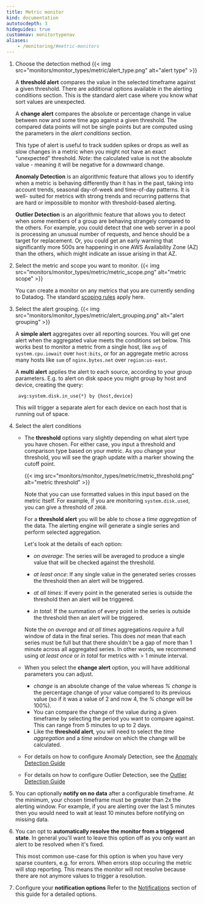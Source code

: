 ```yaml
---
title: Metric monitor
kind: documentation
autotocdepth: 3
hideguides: true
customnav: monitortypenav
aliases:
    - /monitoring/#metric-monitors
---
```


1. Choose the detection method
    {{< img src="monitors/monitor_types/metric/alert_type.png" alt="alert type" >}}

    A **threshold alert** compares the value in the selected
    timeframe against a given threshold. There are additional options available
    in the alerting conditions section. This is the standard alert case
    where you know what sort values are unexpected.

    A **change alert** compares the absolute or percentage change in
    value between now and some time ago against a given threshold.
    The compared data points will not be single points but are computed using
    the parameters in the *alert conditions* section.

    This type of alert is useful to track sudden spikes or drops as well as slow
    changes in a metric when you might not have an exact "unexpected" threshold.
    *Note:* the calculated value is not the absolute value - meaning it will be
    negative for a downward change.

    **Anomaly Detection** is an algorithmic feature that allows you to identify
    when a metric is behaving differently than it has in the past, taking into
    account trends, seasonal day-of-week and time-of-day patterns. It is well-
    suited for metrics with strong trends and recurring patterns that are hard
    or impossible to monitor with threshold-based alerting.

    **Outlier Detection** is an algorithmic feature that allows you to detect
    when some members of a group are behaving strangely compared to the others.
    For example, you could detect that one web server in a pool is processing an
    unusual number of requests, and hence should be a target for replacement. Or,
    you could get an early warning that significantly more 500s are happening in
    one AWS Availability Zone (AZ) than the others, which might indicate an issue
    arising in that AZ.

2. Select the metric and scope you want to monitor.
  {{< img src="monitors/monitor_types/metric/metric_scope.png" alt="metric scope" >}}

    You can create a monitor on any metrics that you are currently sending to
    Datadog. The standard [scoping rules](/graphing/#scope) apply here.

3. Select the alert grouping.
    {{< img src="monitors/monitor_types/metric/alert_grouping.png" alt="alert grouping" >}}

    A **simple alert** aggregates over all reporting sources. You will get one
    alert when the aggregated value meets the conditions set below. This works
    best to monitor a metric from a single host, like `avg` of
    `system.cpu.iowait` over `host:bits`, or for an aggregate metric across many
    hosts like `sum` of `nginx.bytes.net` over `region:us-east`.

    A **multi alert** applies the alert to each source, according to your group
    parameters. E.g. to alert on disk space you might group by host and device,
    creating the query:

        avg:system.disk.in_use{*} by {host,device}

    This will trigger a separate alert for each device on each host that is
    running out of space.

4.  Select the alert conditions

    - The **threshold** options vary slightly depending on what alert type you
      have chosen. For either case, you input a threshold and comparison type
      based on your metric. As you change your threshold, you will see the graph
      update with a marker showing the cutoff point.

      {{< img src="monitors/monitor_types/metric/metric_threshold.png" alt="metric threshold" >}}

      Note that you can use formatted values in this input based on the
      metric itself. For example, if you are monitoring `system.disk.used`, you
      can give a threshold of `20GB`.

      For a **threshold alert** you will be able to chose a *time aggregation*
      of the data. The alerting engine will generate a single series and perform
      selected aggregation.

      Let's look at the details of each option:

        - *on average*: The series will be averaged to produce a single
          value that will be checked against the threshold.

        - *at least once*: If any single value in the generated series crosses
          the threshold then an alert will be triggered.

        - *at all times*: If every point in the generated series is outside the
          threshold then an alert will be triggered.

        - *in total*: If the summation of every point in the series is outside
          the threshold then an alert will be triggered.

      Note the *on average* and *at all times* aggregations *require* a full
      window of data in the final series. This does *not* mean that each series
      must be full but that there shouldn't be a gap of more than 1 minute
      across all aggregated series. In other words, we recommend using *at least
      once* or *in total* for metrics with > 1 minute interval.

    - When you select the **change alert** option, you will have additional
    parameters you can adjust.
      - *change* is an absolute change of the value whereas *% change* is the
        percentage change of your value compared to its previous value (so if
        it was a value of 2 and now 4, the *% change* will be 100%).
      - You can compare the change of the value during a given timeframe by
        selecting the period you want to compare against. This can range from 5
        minutes to up to 2 days.
      - Like the **threshold alert**, you will need to select the
        *time aggregation* and a *time window* on which the change will be
        calculated.

    - For details on how to configure Anomaly Detection, see the [Anomaly Detection Guide](/guides/anomalies)

    - For details on how to configure Outlier Detection, see the [Outlier Detection Guide](/guides/outliers)

5. You can optionally **notify on no data** after a configurable timeframe. At
   the minimum, your chosen timeframe must be greater than 2x the alerting
   window. For example, if you are alerting over the last 5 minutes then you
   would need to wait at least 10 minutes before notifying on missing data.

6. You can opt to **automatically resolve the monitor from a triggered
   state**. In general you'll want to leave this option off as you only want
   an alert to be resolved when it's fixed.

   This most common use-case for this option is when you have very sparse
   counters, e.g. for errors. When errors stop occuring the metric will stop
   reporting. This means the monitor will not resolve because there are not
   anymore values to trigger a resolution.

7. Configure your **notification options** Refer to the
   [Notifications](/monitors/notifications) section of this guide for a detailed options.